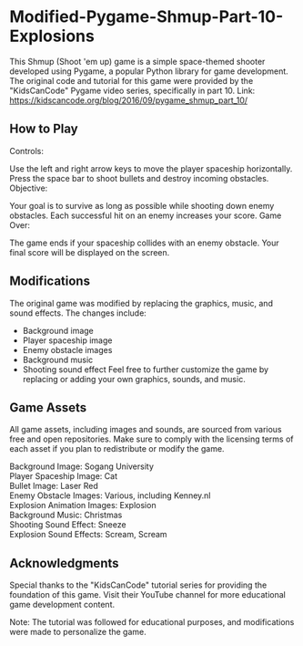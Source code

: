 # Modified-Pygame-Shmup-Part-10-Explosions
This Shmup (Shoot 'em up) game is a simple space-themed shooter developed using Pygame, a popular Python library for game development. The original code and tutorial for this game were provided by the "KidsCanCode" Pygame video series, specifically in part 10. Link: https://kidscancode.org/blog/2016/09/pygame_shmup_part_10/  

## How to Play
Controls:

Use the left and right arrow keys to move the player spaceship horizontally.
Press the space bar to shoot bullets and destroy incoming obstacles.
Objective:

Your goal is to survive as long as possible while shooting down enemy obstacles.
Each successful hit on an enemy increases your score.
Game Over:

The game ends if your spaceship collides with an enemy obstacle.
Your final score will be displayed on the screen.
## Modifications
The original game was modified by replacing the graphics, music, and sound effects. The changes include:

- Background image
- Player spaceship image
- Enemy obstacle images
- Background music
- Shooting sound effect
Feel free to further customize the game by replacing or adding your own graphics, sounds, and music.

## Game Assets
All game assets, including images and sounds, are sourced from various free and open repositories. Make sure to comply with the licensing terms of each asset if you plan to redistribute or modify the game.

Background Image: Sogang University<br />
Player Spaceship Image: Cat<br />
Bullet Image: Laser Red<br />
Enemy Obstacle Images: Various, including Kenney.nl<br />
Explosion Animation Images: Explosion<br />
Background Music: Christmas<br />
Shooting Sound Effect: Sneeze<br />
Explosion Sound Effects: Scream, Scream<br />
## Acknowledgments
Special thanks to the "KidsCanCode" tutorial series for providing the foundation of this game. Visit their YouTube channel for more educational game development content.

Note: The tutorial was followed for educational purposes, and modifications were made to personalize the game.
